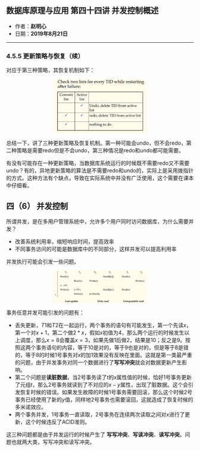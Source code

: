## 数据库原理与应用 第四十四讲 并发控制概述

- 作者：**赵明心**
- 日期：**2019年8月21日**

---

### **4.5.5 更新策略与恢复（续）**

对应于第三种策略，其恢复机制如下：

<img src="img/Note_44/c_do.png" width="50%" style="display:block;margin:auto;">

总结一下，讲了三种更新策略及恢复机制。第一种可能会undo，但不会redo，第二种策略是需要redo但是不会undo，第三种情况是redo和undo都可能需要。

有没有可能存在一种更新策略，当数据库系统运行的时候既不需要redo又不需要undo？有的，异地更新策略的算法是不需要redo和undo的，实际上是采用拨指针的方式。这种方法有个缺点，导致在实际系统中并没有广泛使用，这个需要在课本中仔细看。

## 四（6） 并发控制

所谓并发，是在多用户管理系统中，允许多个用户同时访问数据库，为什么需要并发？
- 改善系统利用率，缩短响应时间，提高效率
- 不同事务访问的可能是数据库中的不同部分，这样并发可以提高利用率

并发执行可能会引发一些问题。

<img src="img/Note_44/concurrent.png" width="50%" style="display:block;margin:auto;">

事务任意并发可能引发的问题有：
- 丢失更新，$T1$和$T2$在一起运行，两个事务的语句有可能发生，第一个先读$x$，第一个对$x+1$，第二个做$2*x$，假如$x$初值为4，那么两个运行的时候发生以上调度，那么$x=8$会覆盖$x=3$，如果先做1后做2，结果是10；反之是9。按照这两个事务语句的内容，等于10是对的，等于9也是对的，但是等于8是错的，等于8的时候1号事务对$x$的加1效果没有反映在里面。这就是第一类最严重的问题，由于并发事务对同一个数据进行了**写写冲突**就会对数据更新产生影响。
- 第二个问题是**读脏数据**，当2号事务读了$t$的$x$属性值的时候，恰好1号事务更新了元组$t$，那么2号事务就读到了不对应的$x-y$属性，出现了脏数据。这个会引发恢复时候的错误。如果发生故障的时候1号事务需要回滚，那么这个时候2号事务已经使用了新的$y$值，同样地2号事务也需要滚回，这就造成了恢复时候的多米诺效应。
- 两个事务并发，1号事务一直读取，2号事务在连续两次读取之间对$x$进行了更新，这个时候违反了ACID准则。

这三种问题都是由于并发运行的时候产生了 **写写冲突**、**写读冲突**、**读写冲突**。问题也就两大类，写写冲突和读写冲突。